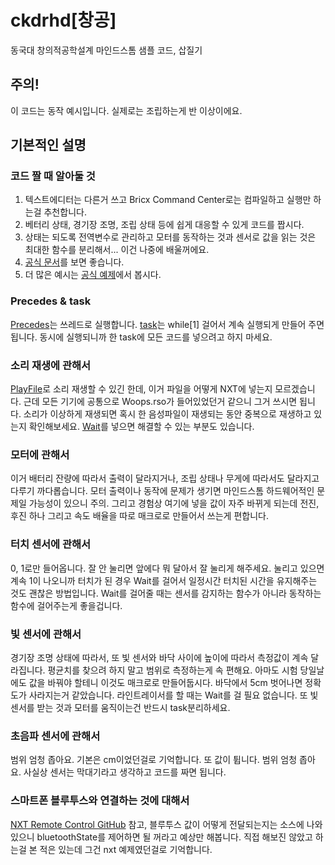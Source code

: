# ckdrhd[창공]

동국대 창의적공학설계 마인드스톰 샘플 코드, 삽질기


## 주의!

이 코드는 동작 예시입니다. 실제로는 조립하는게 반 이상이에요.


## 기본적인 설명

### 코드 짤 때 알아둘 것

1. 텍스트에디터는 다른거 쓰고 Bricx Command Center로는 컴파일하고 실행만 하는걸 추천합니다.
2. 베터리 상태, 경기장 조명, 조립 상태 등에 쉽게 대응할 수 있게 코드를 짭시다.
3. 상태는 되도록 전역변수로 관리하고 모터를 동작하는 것과 센서로 값을 읽는 것은 최대한 함수를 분리해서... 이건 나중에 배울꺼에요.
4. [공식 문서](http://bricxcc.sourceforge.net/nbc/nxcdoc/nxcapi/index.html)를 보면 좋습니다.
5. 더 많은 예시는 [공식 예제](http://bricxcc.sourceforge.net/nbc/nxcsamples/)에서 봅시다.

### Precedes & task

[Precedes](http://bricxcc.sourceforge.net/nbc/nxcdoc/nxcapi/group___command_module_functions_ga59bc18d456217192cffcfb1d0bef3863.html#ga59bc18d456217192cffcfb1d0bef3863)는 쓰레드로 실행합니다. [task](http://bricxcc.sourceforge.net/nbc/nxcdoc/nxcapi/task.html)는 while[1] 걸어서 계속 실행되게 만들어 주면 됩니다. 동시에 실행되니까 한 task에 모든 코드를 넣으려고 하지 마세요.

### 소리 재생에 관해서

[PlayFile](http://bricxcc.sourceforge.net/nbc/nxcdoc/nxcapi/group___sound_module_functions_ga44cdcc978853d615cc6fc27703e8d0cf.html#ga44cdcc978853d615cc6fc27703e8d0cf)로 소리 재생할 수 있긴 한데, 이거 파일을 어떻게 NXT에 넣는지 모르겠습니다. 근데 모든 기기에 공통으로 Woops.rso가 들어있었던거 같으니 그거 쓰시면 됩니다. 소리가 이상하게 재생되면 혹시 한 음성파일이 재생되는 동안 중복으로 재생하고 있는지 확인해보세요. [Wait](http://bricxcc.sourceforge.net/nbc/nxcdoc/nxcapi/group___command_module_functions_ga01e64d2250db0e5b41486e316228983f.html#ga01e64d2250db0e5b41486e316228983f)를 넣으면 해결할 수 있는 부분도 있습니다.

### 모터에 관해서

이거 배터리 잔량에 따라서 출력이 달라지거나, 조립 상태나 무게에 따라서도 달라지고 다루기 까다롭습니다. 모터 출력이나 동작에 문제가 생기면 마인드스톰 하드웨어적인 문제일 가능성이 있으니 주의. 그리고 경험상 여기에 넣을 값이 자주 바뀌게 되는데 전진, 후진 하나 그리고 속도 배율을 따로 매크로로 만들어서 쓰는게 편합니다.

### 터치 센서에 관해서

0, 1로만 들어옵니다. 잘 안 눌리면 앞에다 뭐 달아서 잘 눌리게 해주세요. 눌리고 있으면 계속 1이 나오니까 터치가 된 경우 Wait를 걸어서 일정시간 터치된 시간을 유지해주는 것도 괜찮은 방법입니다. Wait를 걸어줄 때는 센서를 감지하는 함수가 아니라 동작하는 함수에 걸어주는게 좋을겁니다.

### 빛 센서에 관해서

경기장 조명 상태에 따라서, 또 빛 센서와 바닥 사이에 높이에 따라서 측정값이 계속 달라집니다. 평균치를 찾으려 하지 말고 범위로 측정하는게 속 편해요. 아마도 시험 당일날에도 값을 바꿔야 할테니 이것도 매크로로 만들어둡시다. 바닥에서 5cm 벗어나면 정확도가 사라지는거 같았습니다. 라인트레이서를 할 때는 Wait를 걸 필요 없습니다. 또 빛 센서를 받는 것과 모터를 움직이는건 반드시 task분리하세요.

### 초음파 센서에 관해서

범위 엄청 좁아요. 기본은 cm이었던걸로 기억합니다. 또 값이 튑니다. 범위 엄청 좁아요. 사실상 센서는 막대기라고 생각하고 코드를 짜면 됩니다.

### 스마트폰 블루투스와 연결하는 것에 대해서

[NXT Remote Control GitHub](https://github.com/jfedor2/nxt-remote-control) 참고, 블루투스 값이 어떻게 전달되는지는 소스에 나와있으니 bluetoothState를 제어하면 될 꺼라고 예상만 해봅니다. 직접 해보진 않았고 하는걸 본 적은 있는데 그건 nxt 예제였던걸로 기억합니다.